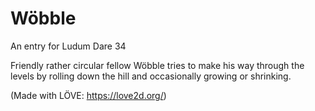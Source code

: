 # Wöbble
An entry for Ludum Dare 34

Friendly rather circular fellow Wöbble tries to make his way through the levels by rolling down the hill and occasionally growing or shrinking.

(Made with LÖVE: https://love2d.org/)
